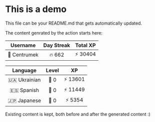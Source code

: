 # This is a demo

This file can be your README.md that gets automatically updated.

The content genrated by the action starts here:

<!--START_SECTION:duolingoStats-->
<!-- Automatically generated with https://github.com/centrumek/duolingo-readme-stats-->

| Username | Day Streak | Total XP |
|:---:|:---:|:---:|
| 👤 Centrumek | 🔥 662 | ⚡ 30404 |

| Language | Level | XP |
|:---:|:---:|:---:|
| 🇺🇦 Ukrainian | 👑 0 | ⚡ 13601 |
| 🇪🇸 Spanish | 👑 0 | ⚡ 11449 |
| 🇯🇵 Japanese | 👑 0 | ⚡ 5354 |

<!--END_SECTION:duolingoStats-->

Existing content is kept, both before and after the generated content :)